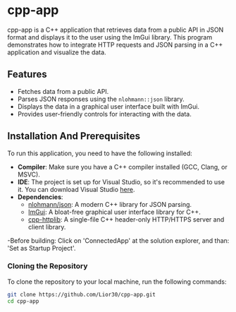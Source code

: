 # cpp-app

cpp-app is a C++ application that retrieves data from a public API in JSON format and displays it to the user using the ImGui library.
This program demonstrates how to integrate HTTP requests and JSON parsing in a C++ application and visualize the data.


 ## Features

- Fetches data from a public API.
- Parses JSON responses using the `nlohmann::json` library.
- Displays the data in a graphical user interface built with ImGui.
- Provides user-friendly controls for interacting with the data.


## Installation And Prerequisites

To run this application, you need to have the following installed:

- **Compiler**: Make sure you have a C++ compiler installed (GCC, Clang, or MSVC).
- **IDE**: The project is set up for Visual Studio, so it's recommended to use it. You can download Visual Studio [here](https://visualstudio.microsoft.com/).
- **Dependencies**:
  - [nlohmann/json](https://github.com/nlohmann/json): A modern C++ library for JSON parsing.
  - [ImGui](https://github.com/ocornut/imgui): A bloat-free graphical user interface library for C++.
  - [cpp-httplib](https://github.com/yhirose/cpp-httplib): A single-file C++ header-only HTTP/HTTPS server and client library.

-Before building: Click on 'ConnectedApp' at the solution explorer, and than: 'Set as Startup Project'. 

### Cloning the Repository

To clone the repository to your local machine, run the following commands:

```bash
git clone https://github.com/Lior30/cpp-app.git
cd cpp-app

